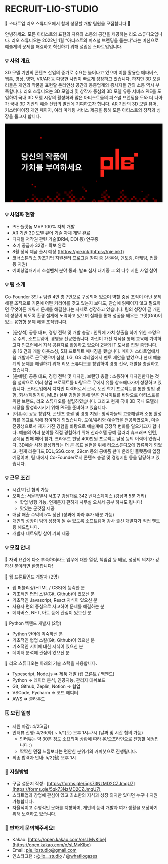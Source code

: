 # RECRUIT-LIO-STUDIO
🚀 스타트업 리오 스튜디오에서 함께 성장할 개발 팀원을 모집합니다 🚀

안녕하세요. 모든 아티스트의 표현의 자유와 소통의 공간을 제공하는 리오 스튜디오입니다. 리오 스튜디오는 2022년 1월 “아티스트의 퍼스널 브랜딩을 돕는다”라는 미션으로 예술계의 문제를 해결하고 혁신하기 위해 설립된 스타트업입니다. 

### 💡 사업 개요

3D 모델 기반의 콘텐츠 산업의 증가로 수요는 늘어나고 있으며 이를 활용한 메타버스, 웹툰, 영상, 영화, VR/AR 등 다양한 사업이 빠르게 성장하고 있습니다. 하지만 3D 모델러들은 개인의 작품을 표현할 온라인상 공간과 동종업계의 종사자들 간의 소통 역시 부족합니다. 리오 스튜디오는 3D 모델러 및 창작자 중심의 3D 모델 유통 서비스 PIE를 도입하여 국내 3D 모델 시장의 활성화와 많은 아티스트들의 퍼스널 브랜딩을 도와 더 나아가 국내 3D 기반의 예술 산업의 발전에 기여하고자 합니다. AR 기반의 3D 모델 뷰어, 커스터마이징 개인 페이지, 여러 마케팅 서비스 제공을 통해 모든 아티스트의 창작과 성장을 돕고자 합니다.

![i.png](./kakao-800x400.png)

### 💡 사업화 현황

- PIE 플랫폼 MVP 100% 자체 개발
- AR 기반 3D 모델 뷰어 기술 자체 개발 완료
- 디지털 저작권 관련 기술(DRM, DOI 등) 연구중
- 초기 공급자 32명+ 확보 완료
- 8월 정식 제품 출시 예정 ([https://pie.ink](https://pie.ink))
- 코너스톤웍스 창조기업 지원센터 프로그램 참여 중 (사무실, 멘토링, 마케팅, 법률 등 지원)
- 예비창업패키지 소셜벤처 분야 통과, 발표 심사 대기중 그 외 다수 지원 사업 참여

### 💡 팀 소개

Co-Founder 3인 + 팀원 4인 총 7인으로 구성되어 있으며 역할 중심 조직이 아닌 문제 해결 조직으로 기존에 어떤 커리어를 갖고 있는지 보다도, 관습에 얽매이지 않고 필요하면 무엇이든 배워서 문제를 해결한다는 자세로 성장하고 있습니다. 팀의 성장이 곧 개인의 성장이 되도록 환경 설계에 노력하고 있으며 실패를 통해 성공을 배우는 그릿(Grit)이 있는 융합형 문제 해결 조직입니다.

- [윤상석] 공동 대표, 경영 전략 및 개발 총괄 : 인류에 가치 창출을 하기 위한 소명으로 수학, 소프트웨어, 경영을 전공했습니다. 자신이 가진 지식을 통해 교육에 기여하고자 인프런에서 지식 공유자로 활동하고 있으며 2권의 IT 도서를 집필 중입니다. 총 16 건의 개발 아웃소싱, 5회 프로젝트 매니징을 했습니다. 메이커 스타트업에서 웹 개발자로 근무했으며 삼성, LG, GS 리테일에서 멘토 제안을 받았으나 현재 예술계의 문제를 해결하기 위해 리오 스튜디오를 창업하여 경영 전략, 개발을 총괄하고 있습니다.
- [윤예림] 공동 대표, 경영 전략 및 디자인, 브랜딩 총괄 : 소통하며 디자인한다는 것을 철학으로 여러 창업 프로젝트를 바탕으로 무에서 유를 창조해나가며 성장하고 있습니다. 스타트업에서 디자인 디렉터로서 근무, 도전 학기 프로젝트를 통한 창업 경험, 회사(제일기획, MLB) 실무 경험을 통해 얻은 인사이트를 바탕으로 아티스트를 위한 브랜드, 리오 스튜디오를 설립하였습니다. 그리고 현재 국내 3D 국내 모델러 시장을 활성화시키기 위해 PIE를 준비하고 있습니다.
- [이홍주] 공동 창업자, 콘텐츠 총괄 및 경영 지원 : 창작자들의 고충해결과 소통 활성화를 목표로 팀에 참여하게 되었습니다. 도예/유리와 예술학을 전공하였으며, 미술 전공생으로서 제가 가진 경험을 바탕으로 예술계에 긍정적 변화를 일으키고자 합니다. 예술의 여러 분야를 직접 경험하기 위해 신라호텔 공예 갤러리 휴크래프 인턴, 공예품 판매 페어 참가, 크라우드 펀딩 400만원 프로젝트 달성 등의 이력이 있습니다. 3D예술 시장 활성화라는 더 큰 목표 실현을 위해 리오스튜디오에 합류하게 되었고, 현재 라운디드,EQL,SSG.com, 29cm 등의 공예품 판매 온라인 플랫폼에 입점예정이며, 팀 내에서 Co-Founder로서 콘텐츠 총괄 및 경영지원 등을 담당하고 있습니다.

### 💡 근무 조건

- 시간/기간 협의 가능
- 오피스: 서울특별시 서초구 강남대로 342 벤처스페이스 (강남역 5분 거리)
    - 학업 병행 가능, 언제든지 편하게 사무실 오셔서 공부 하셔도 됩니다!
    - 맛있는 군것질 제공
- 매달 매출 수익의 5% 정산 (성과에 따라 추가 배분 가능)
- 개인의 성장이 팀의 성장이 될 수 있도록 소프트웨어 강사 출신 개발자가 직접 멘토링 해드립니다.
- 개발자 네트워킹 참여 기회 제공

### 💡 모집 안내

🌟 자격 요건에 다소 부족하더라도 업무에 대한 열정, 책임감 등 배움, 성장의 의지가 강하신 분이라면 환영합니다!

📍 웹 프론트엔드 개발자 (2명)

- 웹 퍼블리싱(HTML / CSS)에 능숙한 분
- 기초적인 협업 스킬(Git,  Github)이 있으신 분
- 기초적인 Javascript, React 지식이 있으신 분
- 사용자 편의 중심으로 사고하여 문제를 해결하는 분
- 메타버스, NFT, 아트 등에 관심이 있으신 분

📍 Python 백엔드 개발자 (2명)

- Python 언어에 익숙하신 분
- 기초적인 협업 스킬(Git,  Github)이 있으신 분
- 기초적인 서버에 대한 지식이 있으신 분
- 데이터 분석에 관심이 있으신 분

🌟 리오 스튜디오는 아래의 기술 스택을 사용합니다.

- Typescript, Node.js ⇒ 제품 개발 (웹 프론트 / 백엔드)
- Python ⇒ 데이터 분석, 인공지능, 관리자 대쉬보드
- Git, Github, Zeplin, Notion ⇒ 협업
- VSCode, Pycharm ⇒ 코드 에디터
- AWS ⇒ 클라우드

### 🗓️ 모집 일정

- 지원 마감: 4/25(금)
- 인터뷰 진행: 4/26(화) ~ 5/1(토) 오후 1시~7시 (날짜 및 시간 협의 가능)
    - 인터뷰는 약 30분 정도 소요되며 상황에 따라 온/오프라인으로 진행할 예정입니다 :)
    - 딱딱한 면접 느낌보다는 편안한 분위기의 커피챗으로 진행됩니다.
- 최종 합격자 안내: 5/2(월) 오후 1시

### 📌 지원방법

- 구글 설문지 작성 : [https://forms.gle/5qk73NzMD2CZJmqU7](https://forms.gle/5qk73NzMD2CZJmqU7)
- 스타트업과 창업에 관심이 있고 최소한의 지식과 성장 의지만 있다면 누구나 지원 가능합니다.
- 자율적이고 수평적인 문화를 지향하며, 개인의 능력 개발과 여가 생활을 보장하기 위해 노력하고 있습니다.

### 🌈 편하게 문의해주세요!

- Kakao: [https://open.kakao.com/o/sLMvKlbe](https://open.kakao.com/o/sLMvKlbe)
- Email: pie.liostudio@gmail.com
- 인스타그램 : [@lio__studio](https://www.instagram.com/lio__studio/?igshid=YmMyMTA2M2Y=) / [@whatliogazes](https://www.instagram.com/whatliogazes/?igshid=YmMyMTA2M2Y=)


